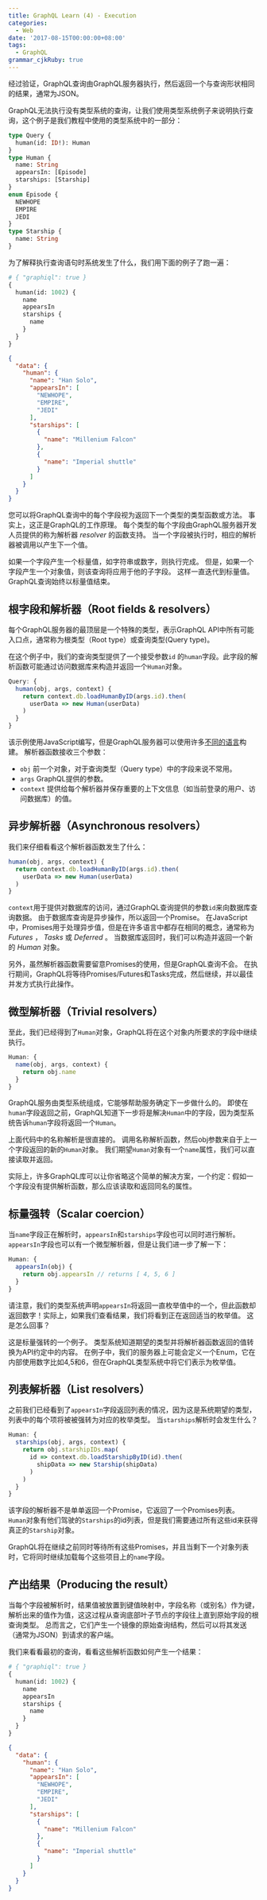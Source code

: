 ```yaml
---
title: GraphQL Learn (4) - Execution
categories:
  - Web
date: '2017-08-15T00:00:00+08:00'
tags:
  - GraphQL
grammar_cjkRuby: true
---
```


经过验证，GraphQL查询由GraphQL服务器执行，然后返回一个与查询形状相同的结果，通常为JSON。

GraphQL无法执行没有类型系统的查询，让我们使用类型系统例子来说明执行查询，这个例子是我们教程中使用的类型系统中的一部分：

```graphql
type Query {
  human(id: ID!): Human
}
type Human {
  name: String
  appearsIn: [Episode]
  starships: [Starship]
}
enum Episode {
  NEWHOPE
  EMPIRE
  JEDI
}
type Starship {
  name: String
}
```
<!--more-->
为了解释执行查询语句时系统发生了什么，我们用下面的例子了跑一遍：

```graphql
# { "graphiql": true }
{
  human(id: 1002) {
    name
    appearsIn
    starships {
      name
    }
  }
}
```
```json
{
  "data": {
    "human": {
      "name": "Han Solo",
      "appearsIn": [
        "NEWHOPE",
        "EMPIRE",
        "JEDI"
      ],
      "starships": [
        {
          "name": "Millenium Falcon"
        },
        {
          "name": "Imperial shuttle"
        }
      ]
    }
  }
}
```

您可以将GraphQL查询中的每个字段视为返回下一个类型的类型函数或方法。 事实上，这正是GraphQL的工作原理。 每个类型的每个字段由GraphQL服务器开发人员提供的称为解析器 _resolver_ 的函数支持。 当一个字段被执行时，相应的解析器被调用以产生下一个值。

如果一个字段产生一个标量值，如字符串或数字，则执行完成。 但是，如果一个字段产生一个对象值，则该查询将应用于他的子字段。 这样一直迭代到标量值。 GraphQL查询始终以标量值结束。



## 根字段和解析器（Root fields & resolvers）

每个GraphQL服务器的最顶层是一个特殊的类型，表示GraphQL API中所有可能入口点，通常称为根类型（Root type）或查询类型(Query type)。

在这个例子中，我们的查询类型提供了一个接受参数`id` 的`human`字段。此字段的解析函数可能通过访问数据库来构造并返回一个`Human`对象。

```js
Query: {
  human(obj, args, context) {
    return context.db.loadHumanByID(args.id).then(
      userData => new Human(userData)
    )
  }
}
```
该示例使用JavaScript编写，但是GraphQL服务器可以使用许多[不同的语言](http://graphql.org/code/)构建。 解析器函数接收三个参数：

- `obj` 前一个对象，对于查询类型（Query type）中的字段来说不常用。
- `args` GraphQL提供的参数。
- `context` 提供给每个解析器并保存重要的上下文信息（如当前登录的用户、访问数据库）的值。
## 异步解析器（Asynchronous resolvers）
我们来仔细看看这个解析器函数发生了什么：
```js
human(obj, args, context) {
  return context.db.loadHumanByID(args.id).then(
    userData => new Human(userData)
  )
}
```
`context`用于提供对数据库的访问，通过GraphQL查询提供的参数`id`来向数据库查询数据。 由于数据库查询是异步操作，所以返回一个Promise。 在JavaScript中，Promises用于处理异步值，但是在许多语言中都存在相同的概念，通常称为 _Futures_ ， _Tasks_ 或 _Deferred_ 。 当数据库返回时，我们可以构造并返回一个新的 _Human_ 对象。

另外，虽然解析器函数需要留意Promises的使用，但是GraphQL查询不会。 在执行期间，GraphQL将等待Promises/Futures和Tasks完成，然后继续，并以最佳并发方式执行此操作。



## 微型解析器（Trivial resolvers）
至此，我们已经得到了`Human`对象，GraphQL将在这个对象内所要求的字段中继续执行。

```js
Human: {
  name(obj, args, context) {
    return obj.name
  }
}
```
GraphQL服务由类型系统组成，它能够帮助服务确定下一步做什么的。 即使在`human`字段返回之前，GraphQL知道下一步将是解决`Human`中的字段，因为类型系统告诉`human`字段将返回一个`Human`。

上面代码中的名称解析是很直接的。 调用名称解析函数，然后obj参数来自于上一个字段返回的新的`Human`对象。 我们期望`Human`对象有一个`name`属性，我们可以直接读取并返回。

实际上，许多GraphQL库可以让你省略这个简单的解决方案，一个约定：假如一个字段没有提供解析函数，那么应该读取和返回同名的属性。



## 标量强转（Scalar coercion）
当`name`字段正在解析时，`appearsIn`和`starships`字段也可以同时进行解析。 `appearsIn`字段也可以有一个微型解析器，但是让我们进一步了解一下：

```js
Human: {
  appearsIn(obj) {
    return obj.appearsIn // returns [ 4, 5, 6 ]
  }
}
```
请注意，我们的类型系统声明`appearsIn`将返回一直枚举值中的一个，但此函数却返回数字！实际上，如果我们查看结果，我们将看到正在返回适当的枚举值。 这是怎么回事？

这是标量强转的一个例子。 类型系统知道期望的类型并将解析器函数返回的值转换为API约定中的内容。 在例子中，我们的服务器上可能会定义一个Enum，它在内部使用数字比如4,5和6，但在GraphQL类型系统中将它们表示为枚举值。

## 列表解析器（List resolvers）
之前我们已经看到了`appearsIn`字段返回列表的情况，因为这是系统期望的类型，列表中的每个项将被被强转为对应的枚举类型。 当`starships`解析时会发生什么？

```js
Human: {
  starships(obj, args, context) {
    return obj.starshipIDs.map(
      id => context.db.loadStarshipByID(id).then(
        shipData => new Starship(shipData)
      )
    )
  }
}
```
该字段的解析器不是单单返回一个Promise，它返回了一个Promises列表。 `Human`对象有他们驾驶的`Starships`的id列表，但是我们需要通过所有这些id来获得真正的`Starship`对象。

GraphQL将在继续之前同时等待所有这些Promises，并且当剩下一个对象列表时，它将同时继续加载每个这些项目上的`name`字段。



## 产出结果（Producing the result）
当每个字段被解析时，结果值被放置到键值映射中，字段名称（或别名）作为键，解析出来的值作为值，这这过程从查询底部叶子节点的字段往上直到原始字段的根查询类型。 总而言之，它们产生一个镜像的原始查询结构，然后可以将其发送（通常为JSON）到请求的客户端。

我们来看看最初的查询，看看这些解析函数如何产生一个结果：

```graphql
# { "graphiql": true }
{
  human(id: 1002) {
    name
    appearsIn
    starships {
      name
    }
  }
}
```

```json
{
  "data": {
    "human": {
      "name": "Han Solo",
      "appearsIn": [
        "NEWHOPE",
        "EMPIRE",
        "JEDI"
      ],
      "starships": [
        {
          "name": "Millenium Falcon"
        },
        {
          "name": "Imperial shuttle"
        }
      ]
    }
  }
}
```

